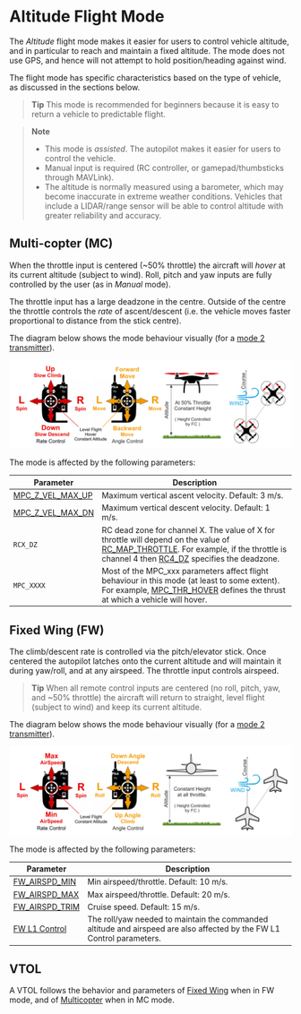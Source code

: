 # Altitude Flight Mode

The *Altitude* flight mode makes it easier for users to control vehicle altitude, and in particular to reach and maintain a fixed altitude. The mode does not use GPS, and hence will not attempt to hold position/heading against wind.

The flight mode has specific characteristics based on the type of vehicle, as discussed in the sections below.

> **Tip** This mode is recommended for beginners because it is easy to return a vehicle to predictable flight.

<span></span>
> **Note**
>  * This mode is *assisted*. The autopilot makes it easier for users to control the vehicle. 
>  * Manual input is required (RC controller, or gamepad/thumbsticks through MAVLink).
>  * The altitude is normally measured using a barometer, which may become inaccurate in extreme weather conditions. Vehicles that include a LIDAR/range sensor will be able to control altitude with greater reliability and accuracy. 


## Multi-copter (MC)

When the throttle input is centered (~50% throttle) the aircraft will *hover* at its current altitude (subject to wind). Roll, pitch and yaw inputs are fully controlled by the user (as in *Manual* mode).

The throttle input has a large deadzone in the centre. Outside of the centre the throttle controls the *rate* of ascent/descent (i.e. the vehicle moves faster proportional to distance from the stick centre).

The diagram below shows the mode behaviour visually (for a [mode 2 transmitter](../getting_started/rc_transmitter_receiver.md#transmitters-for-aircraft)).

![Altitude Control MC - Mode2 RC Controller](../../images/flight_modes/altitude_control_mode_copter.png)

The mode is affected by the following parameters:

Parameter | Description
--- | ---
<span id="MPC_Z_VEL_MAX_UP"></span>[MPC_Z_VEL_MAX_UP](../advanced_config/parameter_reference.md#MPC_Z_VEL_MAX_UP) | Maximum vertical ascent velocity. Default: 3 m/s.
<span id="MPC_Z_VEL_MAX_DN"></span>[MPC_Z_VEL_MAX_DN](../advanced_config/parameter_reference.md#MPC_Z_VEL_MAX_DN) | Maximum vertical descent velocity. Default: 1 m/s.
<span id="RCX_DZ"></span>`RCX_DZ` | RC dead zone for channel X. The value of X for throttle will depend on the value of [RC_MAP_THROTTLE](../advanced_config/parameter_reference.md#RC_MAP_THROTTLE). For example, if the throttle is channel 4 then  [RC4_DZ](../advanced_config/parameter_reference.md#RC4_DZ) specifies the deadzone.
<span id="MPC_xxx"></span>`MPC_XXXX` | Most of the MPC_xxx parameters affect flight behaviour in this mode (at least to some extent). For example, [MPC_THR_HOVER](../advanced_config/parameter_reference.md#MPC_THR_HOVER) defines the thrust at which a vehicle will hover.


## Fixed Wing (FW)

The climb/descent rate is controlled via the pitch/elevator stick. Once centered the autopilot latches onto the current altitude and will maintain it during yaw/roll, and at any airspeed. The throttle input controls airspeed. 

> **Tip** When all remote control inputs are centered (no roll, pitch, yaw, and ~50% throttle) the aircraft will return to straight, level flight (subject to wind) and keep its current altitude.

The diagram below shows the mode behaviour visually (for a [mode 2 transmitter](../getting_started/rc_transmitter_receiver.md#transmitters-for-aircraft)).

![Altitude Control FW](../../images/flight_modes/altitude_control_mode_fw.png)

The mode is affected by the following parameters:

Parameter | Description
--- | ---
<span id="FW_AIRSPD_MIN"></span>[FW_AIRSPD_MIN](../advanced_config/parameter_reference.md#FW_AIRSPD_MIN) | Min airspeed/throttle. Default: 10 m/s.
<span id="FW_AIRSPD_MAX"></span>[FW_AIRSPD_MAX](../advanced_config/parameter_reference.md#FW_AIRSPD_MAX) | Max airspeed/throttle. Default: 20 m/s.
<span id="FW_AIRSPD_TRIM"></span>[FW_AIRSPD_TRIM](../advanced_config/parameter_reference.md#FW_AIRSPD_TRIM) | Cruise speed. Default: 15 m/s.
<span id="FW_L1_CONTROL">[FW L1 Control](../advanced_config/parameter_reference.md#fw-l1-control) | The roll/yaw needed to maintain the commanded altitude and airspeed are also affected by the FW L1 Control parameters. 

<!-- 
FW notes: 
FW position controller is basically 2 independent pieces
* L1 is for navigation - determines the roll and yaw needed to achieve the desired waypoint (or loiter)
* TECS is for speed and height control - determines throttle and elevator position needed to achieve the commanded altitude and airspeed
Overall that gives you an attitude setpoint (roll, pitch, yaw) and throttle which is sent off to the attitude controller
-->


## VTOL

A VTOL follows the behavior and parameters of [Fixed Wing](#fixed-wing-fw) when in FW mode, and of [Multicopter](#multi-copter-mc) when in MC mode.

<!-- this mode maps to ALTCTL in the state machine -->
